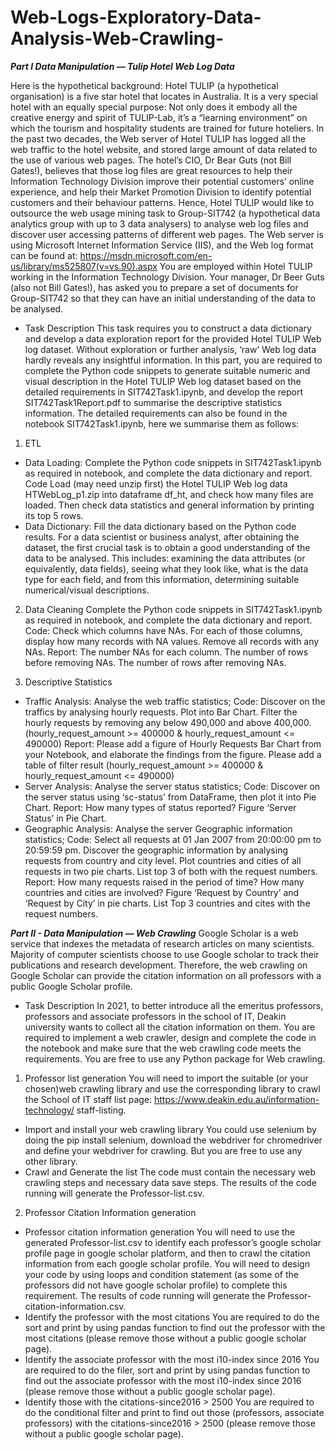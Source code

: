 # Web-Logs-Exploratory-Data-Analysis-Web-Crawling-
***Part I Data Manipulation — Tulip Hotel Web Log Data***

Here is the hypothetical background:
Hotel TULIP (a hypothetical organisation) is a five star hotel that locates in Australia. It is a very special hotel with an equally special purpose: Not only does it embody all the creative energy and spirit of TULIP-Lab, it’s a “learning environment” on which the tourism and hospitality students are trained for future hoteliers. In the past two decades, the Web server of Hotel TULIP has logged all the web traffic to the hotel website, and stored large amount of data related to the use of various web pages. The hotel’s CIO, Dr Bear Guts (not Bill Gates!), believes that those log files are great resources to help their Information Technology Division improve their potential customers’ online experience, and help their Market Promotion Division to identify potential customers and their behaviour patterns. Hence, Hotel TULIP would like to outsource the web usage mining task to Group-SIT742 (a hypothetical data analytics group with up to 3 data analysers) to analyse web log files
and discover user accessing patterns of different web pages. The Web server is using Microsoft Internet Information Service (IIS), and the Web log format can be found at: https://msdn.microsoft.com/en-us/library/ms525807(v=vs.90).aspx You are employed within Hotel TULIP working in the Information Technology Division. Your manager, Dr Beer Guts (also not Bill Gates!), has asked you to prepare a set of documents for Group-SIT742 so that they can have an initial understanding of the data to be analysed.

- Task Description
This task requires you to construct a data dictionary and develop a data exploration report for the provided Hotel TULIP Web log dataset. Without exploration or further analysis, ‘raw’ Web log data hardly reveals any insightful information. In this part, you are required to complete the Python code snippets to generate suitable numeric and visual description in the Hotel TULIP Web log dataset based on the detailed requirements in SIT742Task1.ipynb, and develop the report SIT742Task1Report.pdf to summarise the descriptive statistics information. The detailed requirements can also be found in the notebook SIT742Task1.ipynb, here we summarise them as follows:

1. ETL
- Data Loading: Complete the Python code snippets in SIT742Task1.ipynb as required in notebook, and complete the data
dictionary and report.
Code Load (may need unzip first) the Hotel TULIP Web log data HTWebLog_p1.zip into dataframe df_ht,
and check how many files are loaded. Then check data statistics and general information by printing
its top 5 rows.
- Data Dictionary: Fill the data dictionary based on the Python code results.
For a data scientist or business analyst, after obtaining the dataset, the first crucial task is to obtain
a good understanding of the data to be analysed. This includes: examining the data attributes (or
equivalently, data fields), seeing what they look like, what is the data type for each field, and from this
information, determining suitable numerical/visual descriptions.

2. Data Cleaning
Complete the Python code snippets in SIT742Task1.ipynb as required in notebook, and complete the data
dictionary and report.
Code: Check which columns have NAs. For each of those columns, display how many records with NA values. Remove all records with any NAs.
Report: The number NAs for each column. The number of rows before removing NAs. The number of rows after removing NAs.

3. Descriptive Statistics
- Traffic Analysis: Analyse the web traffic statistics;
Code: Discover on the traffics by analysing hourly requests. Plot into Bar Chart. Filter the hourly requests by removing any below 490,000 and above 400,000. (hourly_request_amount >= 400000 & hourly_request_amount <= 490000)
Report: Please add a figure of Hourly Requests Bar Chart from your Notebook, and elaborate the findings from the figure. Please add a table of filter result (hourly_request_amount >= 400000 & hourly_request_amount <= 490000)
- Server Analysis: Analyse the server status statistics;
Code: Discover on the server status using ‘sc-status’ from DataFrame, then plot it into Pie Chart.
Report: How many types of status reported? Figure ‘Server Status’ in Pie Chart.
- Geographic Analysis: Analyse the server Geographic information statistics;
Code: Select all requests at 01 Jan 2007 from 20:00:00 pm to 20:59:59 pm. Discover the geographic information by analysing requests from country and city level. Plot countries and cities of all requests in two pie charts. List top 3 of both with the request numbers.
Report: How many requests raised in the period of time? How many countries and cities are involved? Figure ‘Request by Country’ and ‘Request by City’ in pie charts. List Top 3 countries and cites with the request numbers.

***Part II - Data Manipulation — Web Crawling***
Google Scholar is a web service that indexes the metadata of research articles on many scientists. Majority
of computer scientists choose to use Google scholar to track their publications and research development.
Therefore, the web crawling on Google Scholar can provide the citation information on all professors with a
public Google Scholar profile.

- Task Description
In 2021, to better introduce all the emeritus professors, professors and associate professors in the school of
IT, Deakin university wants to collect all the citation information on them. You are required to implement
a web crawler, design and complete the code in the notebook and make sure that the web crawling code
meets the requirements. You are free to use any Python package for Web crawling.
1. Professor list generation
You will need to import the suitable (or your chosen)web crawling library and use the corresponding library
to crawl the School of IT staff list page: https://www.deakin.edu.au/information-technology/
staff-listing.
- Import and install your web crawling library
You could use selenium by doing the pip install selenium, download the webdriver for chromedriver and
define your webdriver for crawling. But you are free to use any other library.
- Crawl and Generate the list
The code must contain the necessary web crawling steps and necessary data save steps. The results of the
code running will generate the Professor-list.csv.

2. Professor Citation Information generation
- Professor citation information generation 
You will need to use the generated Professor-list.csv to identify each professor’s google scholar profile
page in google scholar platform, and then to crawl the citation information from each google scholar profile.
You will need to design your code by using loops and condition statement (as some of the professors did
not have google scholar profile) to complete this requirement. The results of code running will generate the
Professor-citation-information.csv.
- Identify the professor with the most citations
You are required to do the sort and print by using pandas function to find out the professor with the most
citations (please remove those without a public google scholar page).
- Identify the associate professor with the most i10-index since 2016 
You are required to do the filer, sort and print by using pandas function to find out the associate professor
with the most i10-index since 2016 (please remove those without a public google scholar page).
- Identify those with the citations-since2016 > 2500 
You are required to do the conditional filter and print to find out those (professors, associate professors)
with the citations-since2016 > 2500 (please remove those without a public google scholar page).
